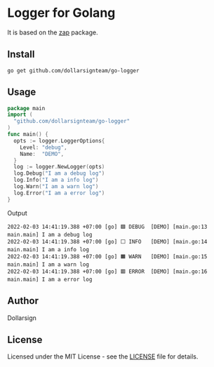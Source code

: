 # Logger for Golang

It is based on the [zap][1] package.

## Install

```shell
go get github.com/dollarsignteam/go-logger
```

## Usage

```go
package main
import (
  "github.com/dollarsignteam/go-logger"
)
func main() {
  opts := logger.LoggerOptions{
    Level: "debug",
    Name:  "DEMO",
  }
  log := logger.NewLogger(opts)
  log.Debug("I am a debug log")
  log.Info("I am a info log")
  log.Warn("I am a warn log")
  log.Error("I am a error log")
}
```

Output

```shell
2022-02-03 14:41:19.388 +07:00 [go] 🟪 DEBUG  [DEMO] [main.go:13 main.main] I am a debug log
2022-02-03 14:41:19.388 +07:00 [go] ⬜️ INFO   [DEMO] [main.go:14 main.main] I am a info log
2022-02-03 14:41:19.388 +07:00 [go] 🟧 WARN   [DEMO] [main.go:15 main.main] I am a warn log
2022-02-03 14:41:19.388 +07:00 [go] 🟥 ERROR  [DEMO] [main.go:16 main.main] I am a error log
```

## Author

Dollarsign

## License

Licensed under the MIT License - see the [LICENSE][2] file for details.

[1]: https://github.com/uber-go/zap
[2]: https://github.com/dollarsignteam/go-logger/blob/main/LICENSE
